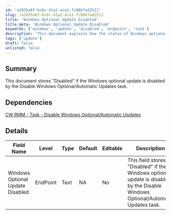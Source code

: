 ```yaml
---
id: 'a2035a6f-bcbc-41a2-ace1-fc08b7ad2511'
slug: /a2035a6f-bcbc-41a2-ace1-fc08b7ad2511
title: 'Windows Optional Update Disabled'
title_meta: 'Windows Optional Update Disabled'
keywords: ['windows', 'update', 'disabled', 'endpoint', 'task']
description: 'This document explains how the status of Windows optional updates is stored when the Disable Windows Optional/Automatic Updates task is executed in ConnectWise RMM. It outlines the dependencies and details regarding the field that indicates whether the updates are disabled.'
tags: ['update']
draft: false
unlisted: false
---
```


## Summary

This document stores "Disabled" if the Windows optional update is disabled by the Disable Windows Optional/Automatic Updates task.

## Dependencies

[CW RMM - Task - Disable Windows Optional/Automatic Updates](/docs/1ce60c7e-e23d-4313-bb00-7e89ae031d7f)

## Details

| Field Name                        | Level      | Type  | Default | Editable | Description                                                                                  |
|-----------------------------------|------------|-------|---------|----------|----------------------------------------------------------------------------------------------|
| Windows Optional Update Disabled   | EndPoint   | Text  | NA      | No       | This field stores "Disabled" if the Windows optional update is disabled by the Disable Windows Optional/Automatic Updates task. |


